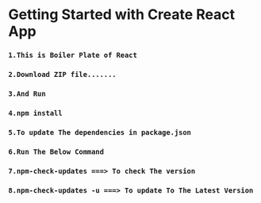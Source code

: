# Getting Started with Create React App

### `1.This is Boiler Plate of React` 
### `2.Download ZIP file.......`

### `3.And Run` 

### `4.npm install`

### `5.To update The dependencies in package.json`

### `6.Run The Below Command`

### `7.npm-check-updates ===> To check The version`
### `8.npm-check-updates -u ===> To update To The Latest Version`



